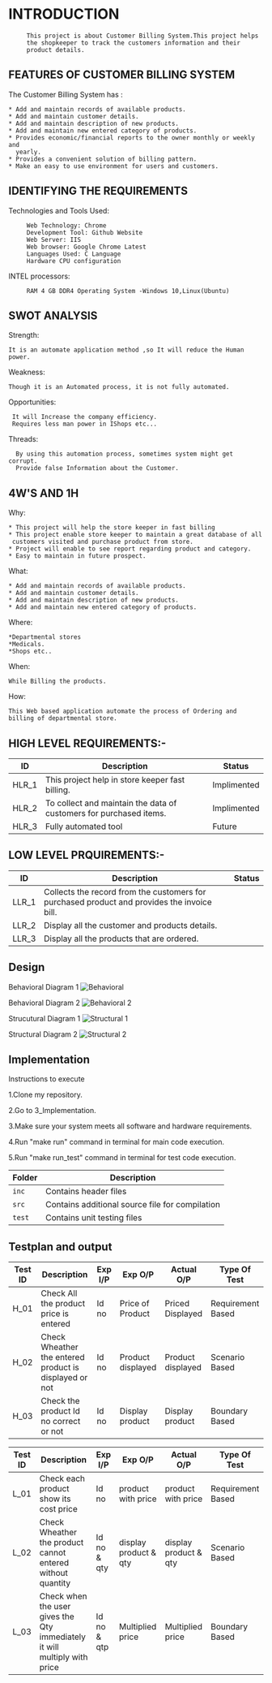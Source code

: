 # INTRODUCTION

         This project is about Customer Billing System.This project helps
         the shopkeeper to track the customers information and their
         product details.

## FEATURES OF CUSTOMER BILLING SYSTEM

The Customer Billing System has :

    * Add and maintain records of available products.
    * Add and maintain customer details.
    * Add and maintain description of new products.
    * Add and maintain new entered category of products.
    * Provides economic/financial reports to the owner monthly or weekly and
      yearly.
    * Provides a convenient solution of billing pattern.
    * Make an easy to use environment for users and customers.

 ## IDENTIFYING THE REQUIREMENTS

   Technologies and Tools Used:

         Web Technology: Chrome
         Development Tool: Github Website
         Web Server: IIS
         Web browser: Google Chrome Latest
         Languages Used: C Language
         Hardware CPU configuration

   INTEL processors:
   
         RAM 4 GB DDR4 Operating System -Windows 10,Linux(Ubuntu)

## SWOT ANALYSIS

Strength:

    It is an automate application method ,so It will reduce the Human power.

Weakness:

    Though it is an Automated process, it is not fully automated.

Opportunities:

     It will Increase the company efficiency.
     Requires less man power in IShops etc...

Threads:

      By using this automation process, sometimes system might get corrupt.
      Provide false Information about the Customer.

## 4W'S AND 1H

Why:

    * This project will help the store keeper in fast billing
    * This project enable store keeper to maintain a great database of all
     customers visited and purchase product from store.
    * Project will enable to see report regarding product and category.
    * Easy to maintain in future prospect.

What:

    * Add and maintain records of available products.
    * Add and maintain customer details.
    * Add and maintain description of new products.
    * Add and maintain new entered category of products.

Where:

    *Departmental stores
    *Medicals.
    *Shops etc..

When:

    While Billing the products.

How:

    This Web based application automate the process of Ordering and billing of departmental store.

## HIGH LEVEL REQUIREMENTS:-

|ID|Description|Status|
|---|------|-------|
|HLR_1|This project help in store keeper fast billing.|Implimented|
|HLR_2|To collect and maintain the data of customers for purchased items.|Implimented|
|HLR_3|Fully automated tool|Future|

## LOW LEVEL PRQUIREMENTS:-

|ID|Description|Status|
|--|------|-------|
|LLR_1|Collects the record from the customers for purchased product and provides the invoice bill.|
|LLR_2|Display all the customer and products details.|
|LLR_3|Display all the products that are ordered.|

## Design
Behavioral Diagram 1
![Behavioral](https://user-images.githubusercontent.com/94122920/142400159-3b7ef063-5e90-474d-91a7-ef4020df4530.jpeg)

Behavioral Diagram 2
![Behavioral 2](https://user-images.githubusercontent.com/94122920/142400191-816c2d42-5f40-47f4-ac1f-8521c86d4118.jpeg)

Strucutural Diagram 1
![Structural 1](https://user-images.githubusercontent.com/94122920/142399389-75f52669-ec8a-4bf9-84b9-035051acde4c.jpeg)

Structural Diagram 2
![Structural 2](https://user-images.githubusercontent.com/94122920/142399866-99354dd0-ea12-494a-ab06-77da1ac0df97.jpeg)

## Implementation
 Instructions to execute

1.Clone my repository.

2.Go to 3_Implementation.

3.Make sure your system meets all software and hardware requirements.

4.Run "make run" command in terminal for main code execution.

5.Run "make run_test" command in terminal for test code execution.

|Folder|	Description|
|-----| --------------|
|`inc`|	Contains header files|
|`src`|	Contains additional source file for compilation|
|`test`|	Contains unit testing files|

## Testplan and output
|Test ID|Description|Exp I/P|Exp O/P|Actual O/P|Type Of Test|
|-----|------|-----|-----|-----|------|
|H_01|Check All the product price is entered|Id no|Price of Product|Priced Displayed|Requirement Based|
|H_02|Check Wheather the entered product is displayed or not|Id no|Product displayed|Product displayed|Scenario Based|
|H_03|Check the product Id no correct or not|Id no|Display product|Display product|Boundary Based|

|Test ID|Description|Exp I/P|Exp O/P|Actual O/P|Type Of Test|
|-----|------|-----|-----|-----|------|
|L_01|Check each product show its cost price|Id no|product with price|product with price|Requirement Based|
|L_02|Check Wheather the product cannot entered without quantity |Id no & qty|display product & qty|display product & qty|Scenario Based|
|L_03|Check when the user gives the Qty immediately it will multiply with price |Id no & qtp|Multiplied price|Multiplied price|Boundary Based|

